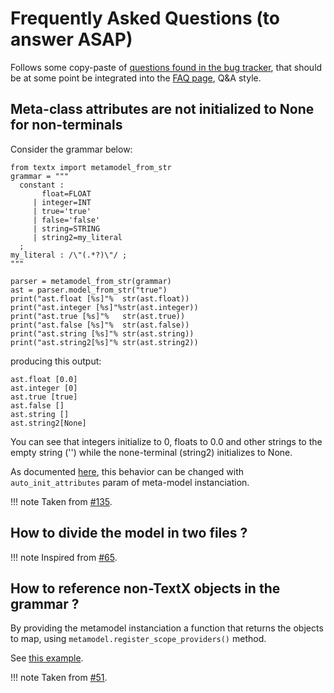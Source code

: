# Frequently Asked Questions (to answer ASAP)
Follows some copy-paste of [questions found in the bug tracker](https://github.com/igordejanovic/textX/labels/question),
that should be at some point be integrated into the [FAQ page](faq.md), Q&A style.


## Meta-class attributes are not initialized to None for non-terminals

Consider the grammar below:

```
from textx import metamodel_from_str
grammar = """
  constant :
       float=FLOAT
     | integer=INT
     | true='true'
     | false='false'
     | string=STRING
     | string2=my_literal
  ;
my_literal : /\"(.*?)\"/ ;
"""

parser = metamodel_from_str(grammar)
ast = parser.model_from_str("true")
print("ast.float [%s]"%  str(ast.float))
print("ast.integer [%s]"%str(ast.integer))
print("ast.true [%s]"%   str(ast.true))
print("ast.false [%s]"%  str(ast.false))
print("ast.string [%s]"% str(ast.string))
print("ast.string2[%s]"% str(ast.string2))
```

producing this output:

```
ast.float [0.0]
ast.integer [0]
ast.true [true]
ast.false []
ast.string []
ast.string2[None]
```

You can see that integers initialize to 0, floats to 0.0 and other strings to the empty string ('') while the none-terminal (string2) initializes to None.
<!-- I would argue that they should be consistent and all initialize to None unless they parsed. Otherwise there is no reliable way to know which rule fired. -->
<!-- What if the user entered 0.0 or the empty string? -->

As documented [here](http://www.igordejanovic.net/textX/stable/metamodel/#auto-initialization-of-the-attributes), this behavior can be changed with `auto_init_attributes` param of meta-model instanciation.

!!! note
    Taken from [#135](https://github.com/igordejanovic/textX/issues/135).


## How to divide the model in two files ?
!!! note
    Inspired from [#65](https://github.com/igordejanovic/textX/issues/65).


## How to reference non-TextX objects in the grammar ?
By providing the metamodel instanciation a function that returns the objects to map, using `metamodel.register_scope_providers()` method.

See [this example](https://github.com/igordejanovic/textX/blob/master/tests/functional/test_scoping/test_reference_to_nontextx_attribute.py).

!!! note
    Taken from [#51](https://github.com/igordejanovic/textX/issues/51).
